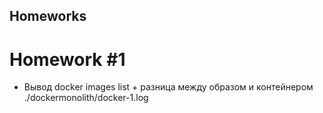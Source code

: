 ## Homeworks

 # Homework #1
 
 * Вывод docker images list + разница между образом и контейнером
 ./dockermonolith/docker-1.log
 
